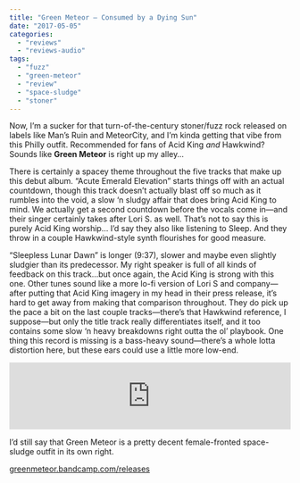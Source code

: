 ```yaml
---
title: "Green Meteor – Consumed by a Dying Sun"
date: "2017-05-05"
categories: 
  - "reviews"
  - "reviews-audio"
tags: 
  - "fuzz"
  - "green-meteor"
  - "review"
  - "space-sludge"
  - "stoner"
---
```


Now, I’m a sucker for that turn-of-the-century stoner/fuzz rock released on labels like Man’s Ruin and MeteorCity, and I’m kinda getting that vibe from this Philly outfit. Recommended for fans of Acid King _and_ Hawkwind? Sounds like **Green Meteor** is right up my alley…

There is certainly a spacey theme throughout the five tracks that make up this debut album. “Acute Emerald Elevation” starts things off with an actual countdown, though this track doesn’t actually blast off so much as it rumbles into the void, a slow ‘n sludgy affair that does bring Acid King to mind. We actually get a second countdown before the vocals come in—and their singer certainly takes after Lori S. as well. That’s not to say this is purely Acid King worship… I’d say they also like listening to Sleep. And they throw in a couple Hawkwind-style synth flourishes for good measure.

“Sleepless Lunar Dawn” is longer (9:37), slower and maybe even slightly sludgier than its predecessor. My right speaker is full of all kinds of feedback on this track…but once again, the Acid King is strong with this one. Other tunes sound like a more lo-fi version of Lori S and company—after putting that Acid King imagery in my head in their press release, it’s hard to get away from making that comparison throughout. They do pick up the pace a bit on the last couple tracks—there’s that Hawkwind reference, I suppose—but only the title track really differentiates itself, and it too contains some slow ‘n heavy breakdowns right outta the ol’ playbook. One thing this record is missing is a bass-heavy sound—there’s a whole lotta distortion here, but these ears could use a little more low-end.

<iframe style="border: 0; width: 100%; height: 120px;" src="https://bandcamp.com/EmbeddedPlayer/album=3422802271/size=large/bgcol=ffffff/linkcol=0687f5/tracklist=false/artwork=small/transparent=true/" width="300" height="150" seamless=""><a href="http://greenmeteor.bandcamp.com/album/consumed-by-a-dying-sun">Consumed by a Dying Sun by Green Meteor</a></iframe>

I’d still say that Green Meteor is a pretty decent female-fronted space-sludge outfit in its own right.

[greenmeteor.bandcamp.com/releases](https://greenmeteor.bandcamp.com/releases)
